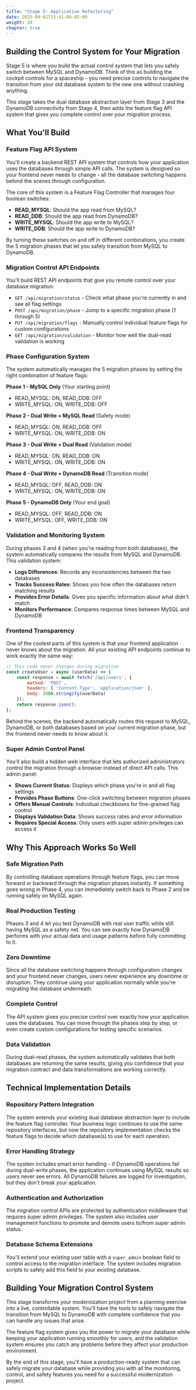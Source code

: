 ```yaml
---
title: "Stage 5: Application Refactoring"
date: 2025-09-02T15:41:04-05:00
weight: 30
chapter: true
---
```


## Building the Control System for Your Migration

Stage 5 is where you build the actual control system that lets you safely switch between MySQL and DynamoDB. Think of this as building the cockpit controls for a spaceship - you need precise controls to navigate the transition from your old database system to the new one without crashing anything.

This stage takes the dual database abstraction layer from Stage 3 and the DynamoDB connectivity from Stage 4, then adds the feature flag API system that gives you complete control over your migration process.

## What You'll Build

### Feature Flag API System

You'll create a backend REST API system that controls how your application uses the databases through simple API calls. The system is designed so your frontend never needs to change - all the database switching happens behind the scenes through configuration.

The core of this system is a Feature Flag Controller that manages four boolean switches:

- **READ_MYSQL**: Should the app read from MySQL?
- **READ_DDB**: Should the app read from DynamoDB?
- **WRITE_MYSQL**: Should the app write to MySQL?
- **WRITE_DDB**: Should the app write to DynamoDB?

By turning these switches on and off in different combinations, you create the 5 migration phases that let you safely transition from MySQL to DynamoDB.

### Migration Control API Endpoints

You'll build REST API endpoints that give you remote control over your database migration:

- `GET /api/migration/status` - Check what phase you're currently in and see all flag settings
- `POST /api/migration/phase` - Jump to a specific migration phase (1 through 5)
- `PUT /api/migration/flags` - Manually control individual feature flags for custom configurations
- `GET /api/migration/validation` - Monitor how well the dual-read validation is working

### Phase Configuration System

The system automatically manages the 5 migration phases by setting the right combination of feature flags:

**Phase 1 - MySQL Only** (Your starting point)
- READ_MYSQL: ON, READ_DDB: OFF
- WRITE_MYSQL: ON, WRITE_DDB: OFF

**Phase 2 - Dual Write + MySQL Read** (Safety mode)
- READ_MYSQL: ON, READ_DDB: OFF
- WRITE_MYSQL: ON, WRITE_DDB: ON

**Phase 3 - Dual Write + Dual Read** (Validation mode)
- READ_MYSQL: ON, READ_DDB: ON
- WRITE_MYSQL: ON, WRITE_DDB: ON

**Phase 4 - Dual Write + DynamoDB Read** (Transition mode)
- READ_MYSQL: OFF, READ_DDB: ON
- WRITE_MYSQL: ON, WRITE_DDB: ON

**Phase 5 - DynamoDB Only** (Your end goal)
- READ_MYSQL: OFF, READ_DDB: ON
- WRITE_MYSQL: OFF, WRITE_DDB: ON

### Validation and Monitoring System

During phases 3 and 4 (when you're reading from both databases), the system automatically compares the results from MySQL and DynamoDB. This validation system:

- **Logs Differences**: Records any inconsistencies between the two databases
- **Tracks Success Rates**: Shows you how often the databases return matching results
- **Provides Error Details**: Gives you specific information about what didn't match
- **Monitors Performance**: Compares response times between MySQL and DynamoDB

### Frontend Transparency

One of the coolest parts of this system is that your frontend application never knows about the migration. All your existing API endpoints continue to work exactly the same way:

```javascript
// This code never changes during migration
const createUser = async (userData) => {
    const response = await fetch('/api/users', {
        method: 'POST',
        headers: { 'Content-Type': 'application/json' },
        body: JSON.stringify(userData)
    });
    return response.json();
};
```

Behind the scenes, the backend automatically routes this request to MySQL, DynamoDB, or both databases based on your current migration phase, but the frontend never needs to know about it.

### Super Admin Control Panel

You'll also build a hidden web interface that lets authorized administrators control the migration through a browser instead of direct API calls. This admin panel:

- **Shows Current Status**: Displays which phase you're in and all flag settings
- **Provides Phase Buttons**: One-click switching between migration phases
- **Offers Manual Controls**: Individual checkboxes for fine-grained flag control
- **Displays Validation Data**: Shows success rates and error information
- **Requires Special Access**: Only users with super admin privileges can access it

## Why This Approach Works So Well

### Safe Migration Path

By controlling database operations through feature flags, you can move forward or backward through the migration phases instantly. If something goes wrong in Phase 4, you can immediately switch back to Phase 2 and be running safely on MySQL again.

### Real Production Testing

Phases 3 and 4 let you test DynamoDB with real user traffic while still having MySQL as a safety net. You can see exactly how DynamoDB performs with your actual data and usage patterns before fully committing to it.

### Zero Downtime

Since all the database switching happens through configuration changes and your frontend never changes, users never experience any downtime or disruption. They continue using your application normally while you're migrating the database underneath.

### Complete Control

The API system gives you precise control over exactly how your application uses the databases. You can move through the phases step by step, or even create custom configurations for testing specific scenarios.

### Data Validation

During dual-read phases, the system automatically validates that both databases are returning the same results, giving you confidence that your migration contract and data transformations are working correctly.

## Technical Implementation Details

### Repository Pattern Integration

The system extends your existing dual database abstraction layer to include the feature flag controller. Your business logic continues to use the same repository interfaces, but now the repository implementation checks the feature flags to decide which database(s) to use for each operation.

### Error Handling Strategy

The system includes smart error handling - if DynamoDB operations fail during dual-write phases, the application continues using MySQL results so users never see errors. All DynamoDB failures are logged for investigation, but they don't break your application.

### Authentication and Authorization

The migration control APIs are protected by authentication middleware that requires super admin privileges. The system also includes user management functions to promote and demote users to/from super admin status.

### Database Schema Extensions

You'll extend your existing user table with a `super_admin` boolean field to control access to the migration interface. The system includes migration scripts to safely add this field to your existing database.

## Building Your Migration Control System

This stage transforms your modernization project from a planning exercise into a live, controllable system. You'll have the tools to safely navigate the transition from MySQL to DynamoDB with complete confidence that you can handle any issues that arise.

The feature flag system gives you the power to migrate your database while keeping your application running smoothly for users, and the validation system ensures you catch any problems before they affect your production environment.

By the end of this stage, you'll have a production-ready system that can safely migrate your database while providing you with all the monitoring, control, and safety features you need for a successful modernization project.
